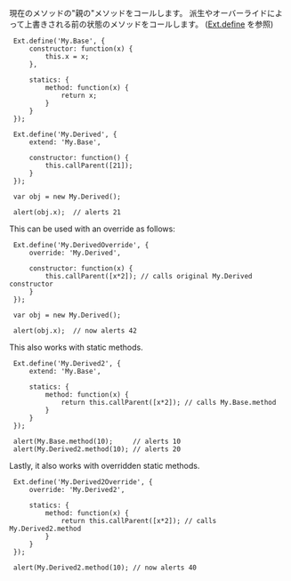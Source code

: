 現在のメソッドの"親の"メソッドをコールします。
派生やオーバーライドによって上書きされる前の状態のメソッドをコールします。
(<a href="#!/api/Ext-method-define" rel="Ext-method-define" class="docClass" >Ext.define</a>
を参照)

     Ext.define('My.Base', {
         constructor: function(x) {
             this.x = x;
         },

         statics: {
             method: function(x) {
                 return x;
             }
         }
     });

     Ext.define('My.Derived', {
         extend: 'My.Base',

         constructor: function() {
             this.callParent([21]);
         }
     });

     var obj = new My.Derived();

     alert(obj.x);  // alerts 21

This can be used with an override as follows:

     Ext.define('My.DerivedOverride', {
         override: 'My.Derived',

         constructor: function(x) {
             this.callParent([x*2]); // calls original My.Derived constructor
         }
     });

     var obj = new My.Derived();

     alert(obj.x);  // now alerts 42

This also works with static methods.

     Ext.define('My.Derived2', {
         extend: 'My.Base',

         statics: {
             method: function(x) {
                 return this.callParent([x*2]); // calls My.Base.method
             }
         }
     });

     alert(My.Base.method(10);     // alerts 10
     alert(My.Derived2.method(10); // alerts 20

Lastly, it also works with overridden static methods.

     Ext.define('My.Derived2Override', {
         override: 'My.Derived2',

         statics: {
             method: function(x) {
                 return this.callParent([x*2]); // calls My.Derived2.method
             }
         }
     });

     alert(My.Derived2.method(10); // now alerts 40


